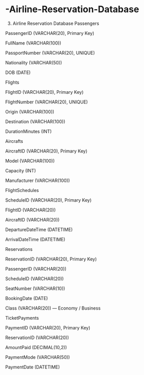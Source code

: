 # -Airline-Reservation-Database
3. Airline Reservation Database
Passengers


PassengerID (VARCHAR(20), Primary Key)


FullName (VARCHAR(100))


PassportNumber (VARCHAR(20), UNIQUE)


Nationality (VARCHAR(50))


DOB (DATE)


Flights


FlightID (VARCHAR(20), Primary Key)


FlightNumber (VARCHAR(20), UNIQUE)


Origin (VARCHAR(100))


Destination (VARCHAR(100))


DurationMinutes (INT)


Aircrafts


AircraftID (VARCHAR(20), Primary Key)


Model (VARCHAR(100))


Capacity (INT)


Manufacturer (VARCHAR(100))


FlightSchedules


ScheduleID (VARCHAR(20), Primary Key)


FlightID (VARCHAR(20))


AircraftID (VARCHAR(20))


DepartureDateTime (DATETIME)


ArrivalDateTime (DATETIME)


Reservations


ReservationID (VARCHAR(20), Primary Key)


PassengerID (VARCHAR(20))


ScheduleID (VARCHAR(20))


SeatNumber (VARCHAR(10))


BookingDate (DATE)


Class (VARCHAR(20)) — Economy / Business


TicketPayments


PaymentID (VARCHAR(20), Primary Key)


ReservationID (VARCHAR(20))


AmountPaid (DECIMAL(10,2))


PaymentMode (VARCHAR(50))


PaymentDate (DATETIME)
